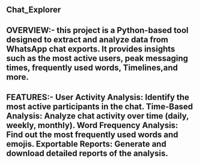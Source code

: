 Chat_Explorer
-----------------------------------------------------------------------------------------------------------------------------------------------------------------------------------------------------------------------
OVERVIEW:-
this project is a Python-based tool designed to extract and analyze data from WhatsApp chat exports. 
It provides insights such as the most active users, peak messaging times, frequently used words, Timelines,and more.
-----------------------------------------------------------------------------------------------------------------------------------------------------------------------------------------------------------------------
FEATURES:- 
User Activity Analysis: Identify the most active participants in the chat.
Time-Based Analysis: Analyze chat activity over time (daily, weekly, monthly).
Word Frequency Analysis: Find out the most frequently used words and emojis.
Exportable Reports: Generate and download detailed reports of the analysis.
-----------------------------------------------------------------------------------------------------------------------------------------------------------------------------------------------------------------------
